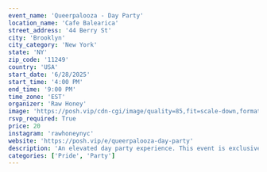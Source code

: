 ```yaml
---
event_name: 'Queerpalooza - Day Party'
location_name: 'Cafe Balearica'
street_address: '44 Berry St'
city: 'Brooklyn'
city_category: 'New York'
state: 'NY'
zip_code: '11249'
country: 'USA'
start_date: '6/28/2025'
start_time: '4:00 PM'
end_time: '9:00 PM'
time_zone: 'EST'
organizer: 'Raw Honey'
image: 'https://posh.vip/cdn-cgi/image/quality=85,fit=scale-down,format=webp,width=1920/https://posh-images-alts-production.s3.amazonaws.com/68222810320b05dbc819eb38/1400x1400.webp'
rsvp_required: True
price: 20
instagram: 'rawhoneynyc'
website: 'https://posh.vip/e/queerpalooza-day-party'
description: 'An elevated day party experience. This event is exclusively for QTBIPOC.'
categories: ['Pride', 'Party']
---
```

